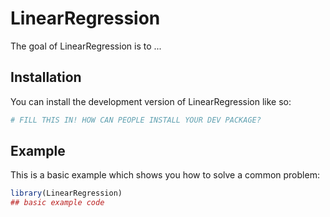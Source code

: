
# LinearRegression

<!-- badges: start -->
<!-- badges: end -->

The goal of LinearRegression is to ...

## Installation

You can install the development version of LinearRegression like so:

``` r
# FILL THIS IN! HOW CAN PEOPLE INSTALL YOUR DEV PACKAGE?
```

## Example

This is a basic example which shows you how to solve a common problem:

``` r
library(LinearRegression)
## basic example code
```

